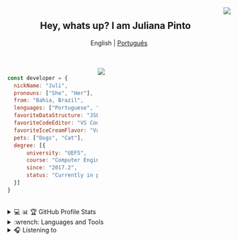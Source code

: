 <img height="40" align="right" src="https://octodex.github.com/images/nyantocat.gif">
<h2 align="center"> Hey, whats up? I am Juliana Pinto  </h2>

<p align="center">
      English   |  <a href="https://github.com/Juliapp/Juliapp/blob/master/README-pt.md">Português</a>
 </p>
 
<!--<img width="500" align="right" src="https://media1.tenor.com/images/4fbdf5a686e9c241e8f56d06c8902241/tenor.gif">-->

</br>
</br>
<img width="300" align="right" src="https://i.pinimg.com/originals/68/ae/bf/68aebf4c71bd1d6090f87237272b01e5.gif">


  ```javascript
const developer = {
    nickName: "Juli",
    pronouns: ["She", "Her"],
    from: "Bahia, Brazil",
    lenguages: ["Portuguese", "English"],
    favoriteDataStructure: "JSON",
    favoriteCodeEditor: "VS Code",
    favoriteIceCreamFlavor: "Vanilla",
    pets: ["Dogs", "Cat"],
    degree: [{
        university: "UEFS", 
        course: "Computer Engineering",
        since: "2017.2",
        status: "Currently in progress"
    }]
}
```
<br />
<details>
    <summary align="left">💻 📊 🏆 GitHub Profile Stats</summary>
<br />
 <img src="https://github-readme-stats.vercel.app/api?username=Juliapp&show_icons=true&theme=radical&count_private=true" align="left" width="465px" height="210"/> 

<img src="https://github-readme-stats.vercel.app/api/top-langs/?username=Juliapp&langs_count=8&layout=compact&theme=radical" width="365px" height="210" /> 
</details>


<details>
    <summary align="left">:wrench: Languages and Tools</summary>
      <br />
      
Mainly working with | But I also do | Learning | Interested on | Tools I Like
------------------- | ------------- | -------- | ------------- | ------------
<img src="/assets/javascript.svg" alt="javascript" width="50" /> <img src="/assets/typescript.svg" alt="typescript" width="50"/> <br /> <img src="/assets/react.svg" alt="react" width="50"/> <img src="/assets/nodejs.svg" alt="nodejs" width="50"/> | <img src="/assets/c.svg" alt="C" width="50"/><img src="/assets/java.svg" alt="java" width="50"/><img src="/assets/css.svg" alt="css3"  width="50"/> <br /> <img src="/assets/html.svg" alt="html5"  width="50"/>  <img src="/assets/python.svg" alt="python"  width="50"/> |  <img src="/assets/docker.svg" alt="docker" width="50"/> <img src="/assets/husky.svg" alt="husky" width="50"/> <br /> <img src="/assets/cucumber.svg" alt="cucumber" width="50"/>|  <img src="/assets/elixir.svg" alt="elixir" width="50"/>  <img src="/assets/firebase.svg" alt="firebase" width="50"/> <br />  <mg src="/assets/heroku.svg" alt="heroku" width="50"/>  |   <img src="/assets/vscode.svg" alt="vsCode"  width="50" /> <img src="/assets/yarn.svg" alt="yarn" width="50"/> <br /> <img src="/assets/eslint.svg" alt="eslint" width="50"/> <img src="/assets/git.svg" alt="git" width="50"/>
      
</details>


<details>
      <summary align="left">🎧 Listening to </summary>

[![spotify-github-profile](https://spotify-github-profile.vercel.app/api/view?uid=12147651958&cover_image=false)](https://spotify-github-profile.vercel.app/api/view?uid=12147651958&redirect=true)
</details>

